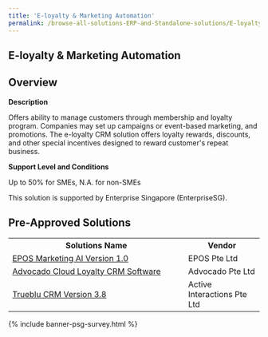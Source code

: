 ```yaml
---
title: 'E-loyalty & Marketing Automation'
permalink: /browse-all-solutions-ERP-and-Standalone-solutions/E-loyalty-Marketing-Automation
---
```


## E-loyalty & Marketing Automation
## Overview

**Description**

Offers ability to manage customers through membership and loyalty program. Companies may set up campaigns or event-based marketing, and promotions. The e-loyalty CRM solution offers loyalty rewards, discounts, and other special incentives designed to reward customer's repeat business.

**Support Level and Conditions**

Up to 50% for SMEs, N.A. for non-SMEs

This solution is supported by Enterprise Singapore (EnterpriseSG).

## Pre-Approved Solutions

<table>
<tr>
<th style='width: auto;'><b>Solutions Name</b></th>
<th style='width: 30%;'><b>Vendor</b></th>
</tr>
<tr>
<td><a href='/productivity-solutions-grant/solutionrepo/solution354' target='_blank'>EPOS Marketing AI Version 1.0</a><br></td>
<td>EPOS Pte Ltd</td>
</tr>
<tr>
<td><a href='/productivity-solutions-grant/solutionrepo/solution1642' target='_blank'>Advocado Cloud Loyalty CRM Software</a><br></td>
<td>Advocado Pte Ltd</td>
</tr>
<tr>
<td><a href='/productivity-solutions-grant/solutionrepo/solution1712' target='_blank'>Trueblu CRM Version 3.8</a><br></td>
<td>Active Interactions Pte Ltd</td>
</tr>
</table>

{% include banner-psg-survey.html %}
